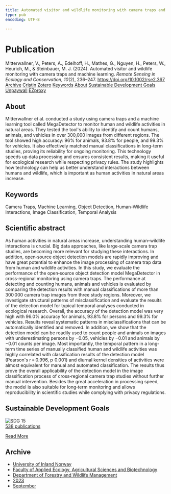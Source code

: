 ```yaml
---
title: Automated visitor and wildlife monitoring with camera traps and machine learning
type: pub
encoding: UTF-8

---
```

<h1>Publication</h1>
<article id="csl-bib-container-RUAX49K6" class="csl-bib-container">
  <div class="csl-bib-body"> <div class="csl-entry">Mitterwallner, V., Peters, A., Edelhoff, H., Mathes, G., Nguyen, H., Peters, W., Heurich, M., &#38; Steinbauer, M. J. (2024). Automated visitor and wildlife monitoring with camera traps and machine learning. <i>Remote Sensing in Ecology and Conservation</i>, <i>10</i>(2), 236–247. <a href="https://doi.org/10.1002/rse2.367">https://doi.org/10.1002/rse2.367</a></div> </div>
  <div class="csl-bib-buttons">
    <a href="#taxonomy-article-RUAX49K6" alt="archive" class="csl-bib-button">Archive</a>
    <a href="https://app.cristin.no/results/show.jsf?id=2173736" alt="Cristin" class="csl-bib-button">Cristin</a>
    <a href="http://zotero.org/groups/5881554/items/RUAX49K6" alt="Zotero" class="csl-bib-button">Zotero</a>
    <a href="#keywords-article-RUAX49K6" alt="keywords" class="csl-bib-button">Keywords</a>
    <a href="#about-article-RUAX49K6" alt="about_pub" class="csl-bib-button">About</a>
    <a href="#sdg-article-RUAX49K6" alt="sdg" class="csl-bib-button">Sustainable Development Goals</a>
    <a href="https://onlinelibrary.wiley.com/doi/pdfdirect/10.1002/rse2.367" alt="Unpaywall" class="csl-bib-button">Unpaywall</a>
    <a href="https://onlinelibrary.wiley.com/doi/pdfdirect/10.1002/rse2.367" alt="EZproxy" class="csl-bib-button">EZproxy</a>
  </div>
  <div id="csl-bib-meta-container-RUAX49K6"></div>
</article>
<div id="csl-bib-meta-RUAX49K6" class="csl-bib-meta">
  <article id="about-article-RUAX49K6" class="about_pub-article">
    <h1>About</h1>
    Mitterwallner et al. conducted a study using camera traps and a machine learning tool called MegaDetector to monitor human and wildlife activities in natural areas. They tested the tool's ability to identify and count humans, animals, and vehicles in over 300,000 images from different regions. The tool showed high accuracy: 96% for animals, 93.8% for people, and 99.3% for vehicles. It also effectively matched manual classifications in long-term studies, proving its reliability for ongoing monitoring. This technology speeds up data processing and ensures consistent results, making it useful for ecological research while respecting privacy rules. The study highlights how technology can help us better understand interactions between humans and wildlife, which is important as human activities in natural areas increase.
  </article>
  <article id="keywords-article-RUAX49K6" class="keywords-article">
    <h1>Keywords</h1>
    Camera Traps, Machine Learning, Object Detection, Human-Wildlife Interactions, Image Classification, Temporal Analysis
  </article>
  <article id="abstract-article-RUAX49K6" class="abstract-article">
    <h1>Scientific abstract</h1>
    As human activities in natural areas increase, understanding human–wildlife interactions is crucial. Big data approaches, like large‐scale camera trap studies, are becoming more relevant for studying these interactions. In addition, open‐source object detection models are rapidly improving and have great potential to enhance the image processing of camera trap data from human and wildlife activities. In this study, we evaluate the performance of the open‐source object detection model MegaDetector in cross‐regional monitoring using camera traps. The performance at detecting and counting humans, animals and vehicles is evaluated by comparing the detection results with manual classifications of more than 300 000 camera trap images from three study regions. Moreover, we investigate structural patterns of misclassification and evaluate the results of the detection model for typical temporal analyses conducted in ecological research. Overall, the accuracy of the detection model was very high with 96.0% accuracy for animals, 93.8% for persons and 99.3% for vehicles. Results reveal systematic patterns in misclassifications that can be automatically identified and removed. In addition, we show that the detection model can be readily used to count people and animals on images with underestimating persons by −0.05, vehicles by −0.01 and animals by −0.01 counts per image. Most importantly, the temporal pattern in a long‐term time series of manually classified human and wildlife activities was highly correlated with classification results of the detection model (Pearson's r = 0.996, p  0.001) and diurnal kernel densities of activities were almost equivalent for manual and automated classification. The results thus prove the overall applicability of the detection model in the image classification process of cross‐regional camera trap studies without further manual intervention. Besides the great acceleration in processing speed, the model is also suitable for long‐term monitoring and allows reproducibility in scientific studies while complying with privacy regulations.
  </article>
  <article id="sdg-article-RUAX49K6" class="sdg-article">
    <h1>Sustainable Development Goals</h1>
    <div class="sdg-container"><div id="sdg15" class="sdg">
        <img src="{{< params subfolder >}}images/sdg/sdg15_en.png" class="image" alt="SDG 15">
        <div class="sdg-overlay">
          <a href="/en/archive/?key=?sdg=15#archive" class="sdg-publication-count"><span>538</span> publications</a>
          <p><a href="https://sdgs.un.org/goals/goal15" class="sdg-read-more">Read More</a></p>
        </div>
      </div></div>
  </article>
  <article id="taxonomy-article-RUAX49K6" class="taxonomy-article">
    <h1>Archive</h1>
    <ul>
      <li>
        <a href="/en/archive/?key=3DCRN523">University of Inland Norway</a>
      </li>
      <li>
        <a href="/en/archive/?key=T77LXH6D">Faculty of Applied Ecology, Agricultural Sciences and Biotechnology</a>
      </li>
      <li>
        <a href="/en/archive/?key=7TRARPE3">Department of Forestry and Wildlife Management</a>
      </li>
      <li>
        <a href="/en/archive/?key=WXLLSUEU">2023</a>
      </li>
      <li>
        <a href="/en/archive/?key=AGMKHRCB">September</a>
      </li>
    </ul>
  </article>
</div>
